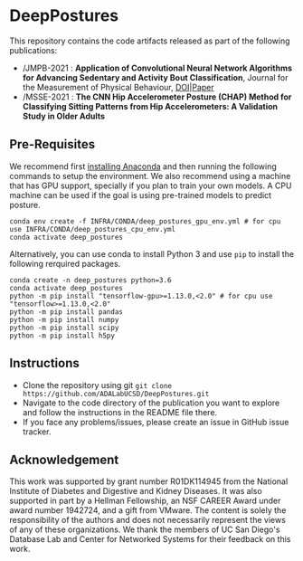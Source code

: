 DeepPostures
============

This repository contains the code artifacts released as part of the following publications:

- /JMPB-2021 : **Application of Convolutional Neural Network Algorithms for Advancing Sedentary and Activity Bout Classification**, Journal for the Measurement of Physical Behaviour, [DOI](https://doi.org/10.1123/jmpb.2020-0016)|[Paper](https://adalabucsd.github.io/papers/2021_JMPB_CNN.pdf)
- /MSSE-2021 : **The CNN Hip Accelerometer Posture (CHAP) Method for Classifying Sitting Patterns from Hip Accelerometers: A Validation Study in Older Adults**


Pre-Requisites
--------------
We recommend first [installing Anaconda](https://docs.anaconda.com/anaconda/install/) and then running the following commands to setup the environment. We also recommend using a machine that has GPU support, specially if you plan to train your own models. A CPU machine can be used if the goal is using pre-trained models to predict posture.

    conda env create -f INFRA/CONDA/deep_postures_gpu_env.yml # for cpu use INFRA/CONDA/deep_postures_cpu_env.yml
    conda activate deep_postures


Alternatively, you can use conda to install Python 3 and use `pip` to install the following rerquired packages.
    
    conda create -n deep_postures python=3.6
    conda activate deep_postures
    python -m pip install "tensorflow-gpu>=1.13.0,<2.0" # for cpu use "tensorflow>=1.13.0,<2.0"
    python -m pip install pandas
    python -m pip install numpy
    python -m pip install scipy
    python -m pip install h5py


Instructions
------------
- Clone the repository using git `git clone https://github.com/ADALabUCSD/DeepPostures.git`
- Navigate to the code directory of the publication you want to explore and follow the instructions in the README file there.
- If you face any problems/issues, please create an issue in GitHub issue tracker.


Acknowledgement
---------------
This work was supported by grant number R01DK114945 from the National Institute of Diabetes and Digestive and Kidney Diseases. It was also supported in part by a Hellman Fellowship, an NSF CAREER Award under award number 1942724, and a gift from VMware. The content is solely the responsibility of the authors and does not necessarily represent the views of any of these organizations. We thank the members of UC San Diego's Database Lab and Center for Networked Systems for their feedback on this work.

